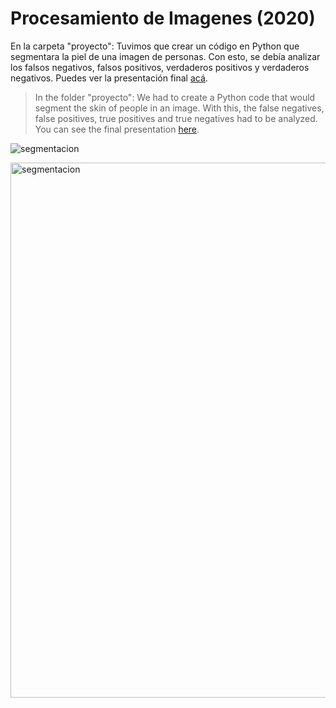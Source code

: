# Procesamiento de Imagenes (2020)
En la carpeta "proyecto": Tuvimos que crear un código en Python que segmentara la piel de una imagen de personas. Con esto, se debía analizar los falsos negativos, falsos positivos, verdaderos positivos y verdaderos negativos. Puedes ver la presentación final [acá](https://docs.google.com/presentation/d/1mZW0qgxmszIv-fpnH9I0dmMFK3Tv40PmWbhecma_oqo/edit#slide=id.g8c5dd55932_0_0). 

> In the folder "proyecto": We had to create a Python code that would segment the skin of people in an image. With this, the false negatives, false positives, true positives and true negatives had to be analyzed. You can see the final presentation [here](https://docs.google.com/presentation/d/1mZW0qgxmszIv-fpnH9I0dmMFK3Tv40PmWbhecma_oqo/edit#slide=id.g8c5dd55932_0_0). 

![segmentacion](https://user-images.githubusercontent.com/31099183/116836031-11ac9f80-ab93-11eb-9dee-08158e7f8d97.gif)

<img width="856" alt="segmentacion" src="https://user-images.githubusercontent.com/31099183/116835977-dca04d00-ab92-11eb-9811-69923cf2a0c1.png">
